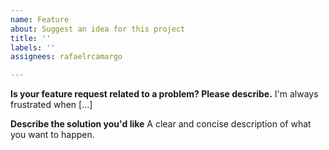 ```yaml
---
name: Feature
about: Suggest an idea for this project
title: ''
labels: ''
assignees: rafaelrcamargo

---
```


**Is your feature request related to a problem? Please describe.**
I'm always frustrated when [...]

**Describe the solution you'd like**
A clear and concise description of what you want to happen.
